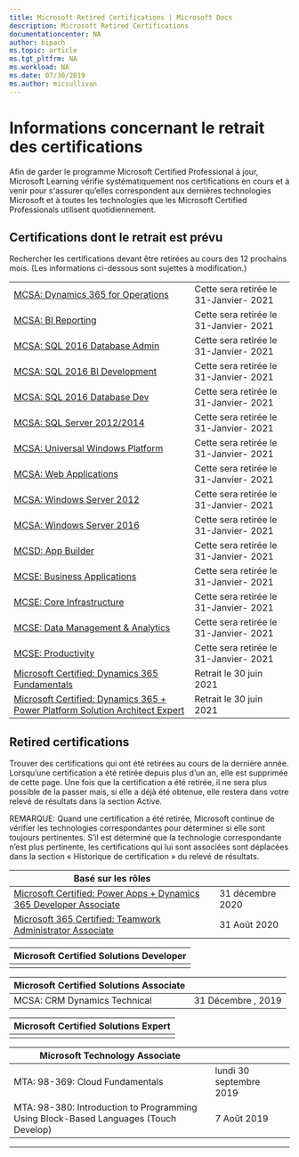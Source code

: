 ```yaml
---
title: Microsoft Retired Certifications | Microsoft Docs
description: Microsoft Retired Certifications
documentationcenter: NA
author: bipach
ms.topic: article
ms.tgt_pltfrm: NA
ms.workload: NA
ms.date: 07/30/2019
ms.author: micsullivan
---
```

# Informations concernant le retrait des certifications

Afin de garder le programme Microsoft Certified Professional à jour, Microsoft Learning vérifie systématiquement nos certifications en cours et à venir pour s'assurer qu’elles correspondent aux dernières technologies Microsoft et à toutes les technologies que les Microsoft Certified Professionals utilisent quotidiennement.

## Certifications dont le retrait est prévu

Rechercher les certifications devant être retirées au cours des 12 prochains mois. (Les informations ci-dessous sont sujettes à modification.)  

|                       |          |
| ---------------------------------------------------------------------------------- | ------------------ |
| [MCSA: Dynamics 365 for Operations](/learn/certifications/mcsa-microsoft-dynamics-365-for-operations) | Cette sera retirée le 31-Janvier- 2021 |
| [MCSA: BI Reporting](/learn/certifications/mcsa-bi-reporting) | Cette sera retirée le 31-Janvier- 2021 |
| [MCSA: SQL 2016 Database Admin](/learn/certifications/mcsa-sql2016-database-administration-certification) | Cette sera retirée le 31-Janvier- 2021 |
| [MCSA: SQL 2016 BI Development](/learn/certifications/mcsa-sql2016-business-intelligence-certification) | Cette sera retirée le 31-Janvier- 2021 |
| [MCSA: SQL 2016 Database Dev](/learn/certifications/mcsa-sql2016-database-development-certification) | Cette sera retirée le 31-Janvier- 2021 |
| [MCSA: SQL Server 2012/2014](/learn/certifications/mcsa-sql-certification) | Cette sera retirée le 31-Janvier- 2021 |
| [MCSA: Universal Windows Platform](/learn/certifications/mcsa-universal-windows-platform) | Cette sera retirée le 31-Janvier- 2021 |
| [MCSA: Web Applications](/learn/certifications/mcsa-web-applications-certification) | Cette sera retirée le 31-Janvier- 2021 |
| [MCSA: Windows Server 2012](/learn/certifications/mcsa-windows-server-certification) | Cette sera retirée le 31-Janvier- 2021 |
| [MCSA: Windows Server 2016](/learn/certifications/mcsa-windows-server-2016-certification) | Cette sera retirée le 31-Janvier- 2021 |
| [MCSD: App Builder](/learn/certifications/mcsd-app-builder-certification) | Cette sera retirée le 31-Janvier- 2021 |
| [MCSE: Business Applications](/learn/certifications/mcse-business-applications) | Cette sera retirée le 31-Janvier- 2021 |
| [MCSE: Core Infrastructure](/learn/certifications/mcse-core-infrastructure) | Cette sera retirée le 31-Janvier- 2021 |
| [MCSE: Data Management & Analytics](/learn/certifications/mcse-data-management-analytics) | Cette sera retirée le 31-Janvier- 2021 |
| [MCSE: Productivity](/learn/certifications/mcse-productivity-certification) | Cette sera retirée le 31-Janvier- 2021 |
| [Microsoft Certified: Dynamics 365 Fundamentals](/learn/certifications/d365-fundamentals) | Retrait le 30 juin 2021 |
| [Microsoft Certified: Dynamics 365 + Power Platform Solution Architect Expert](/learn/certifications/power-apps-and-d365-solution-architect-expert) | Retrait le 30 juin 2021 |

## Retired certifications

Trouver des certifications qui ont été retirées au cours de la dernière année. Lorsqu’une certification a été retirée depuis plus d’un an, elle est supprimée de cette page. Une fois que la certification a été retirée, il ne sera plus possible de la passer mais, si elle a déjà été obtenue, elle restera dans votre relevé de résultats dans la section Active.

REMARQUE: Quand une certification a été retirée, Microsoft continue de vérifier les technologies correspondantes pour déterminer si elle sont toujours pertinentes. S’il est déterminé que la technologie correspondante n’est plus pertinente, les certifications qui lui sont associées sont déplacées dans la section « Historique de certification » du relevé de résultats.

| Basé sur les rôles                                     |          |
| ---------------------------------------------------------------------------------- | ------------------ |
| [Microsoft Certified: Power Apps + Dynamics 365 Developer Associate](/learn/certifications/power-apps-and-d365-developer-associate) | 31 décembre 2020 |
| [Microsoft 365 Certified: Teamwork Administrator Associate](/learn/certifications/m365-teamwork-administrator)       | 31 Août 2020 |

| Microsoft Certified Solutions Developer                      |
| ---------------------------------------------------------------------------------- |
|                                          |

| Microsoft Certified Solutions Associate                      |          |
| ---------------------------------------------------------------------------------- | ------------------ |
| MCSA: CRM Dynamics Technical                                                | 31 Décembre , 2019 |

| Microsoft Certified Solutions Expert                                               |
| ---------------------------------------------------------------------------------- |
|                                                                                    |

| Microsoft Technology Associate                           |          |
| ---------------------------------------------------------------------------------- | ------------------ |
| MTA: 98-369: Cloud Fundamentals                                               | lundi 30 septembre 2019 |
| MTA: 98-380: Introduction to Programming Using Block-Based Languages (Touch Develop)          | 7 Août 2019  |
___
